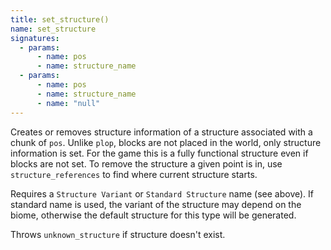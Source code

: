 ```yaml
---
title: set_structure()
name: set_structure
signatures:
  - params:
      - name: pos
      - name: structure_name
  - params:
      - name: pos
      - name: structure_name
      - name: "null"
---
```


Creates or removes structure information of a structure associated with a chunk
of `pos`. Unlike `plop`, blocks are not placed in the world, only structure
information is set. For the game this is a fully functional structure even if
blocks are not set. To remove the structure a given point is in, use
`structure_references` to find where current structure starts.

Requires a `Structure Variant` or `Standard Structure` name (see above). If
standard name is used, the variant of the structure may depend on the biome,
otherwise the default structure for this type will be generated.

Throws `unknown_structure` if structure doesn't exist.
